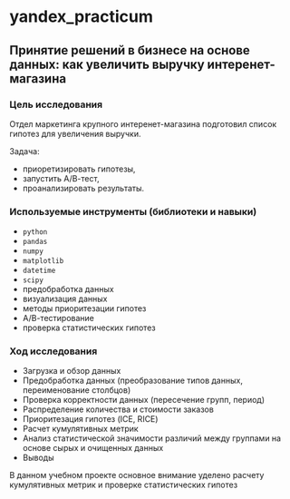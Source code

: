 # yandex_practicum
## Принятие решений в бизнесе на основе данных: как увеличить выручку интеренет-магазина

### Цель исследования
Отдел маркетинга крупного интеренет-магазина подготовил список гипотез для увеличения выручки.

Задача:

* приоретизировать гипотезы,
* запустить А/В-тест,
* проанализировать результаты.

### Используемые инструменты (библиотеки и навыки)
- `python`
- `pandas`
- `numpy`
- `matplotlib`
- `datetime`
- `scipy`
- предобработка данных
- визуализация данных
- методы приоритезации гипотез
- А/В-тестирование
- проверка статистических гипотез


### Ход исследования
- Загрузка и обзор данных
- Предобработка данных (преобразование типов данных, переименование столбцов)
- Проверка корректности данных (пересечение групп, период)
- Распределение количества и стоимости заказов
- Приоритезация гипотез (ICE, RICE)
- Расчет кумулятивных метрик
- Анализ статистической значимости различий между группами на основе сырых и очищенных данных
- Выводы

В данном учебном проекте основное внимание уделено расчету кумулятивных метрик и проверке статистических гипотез

